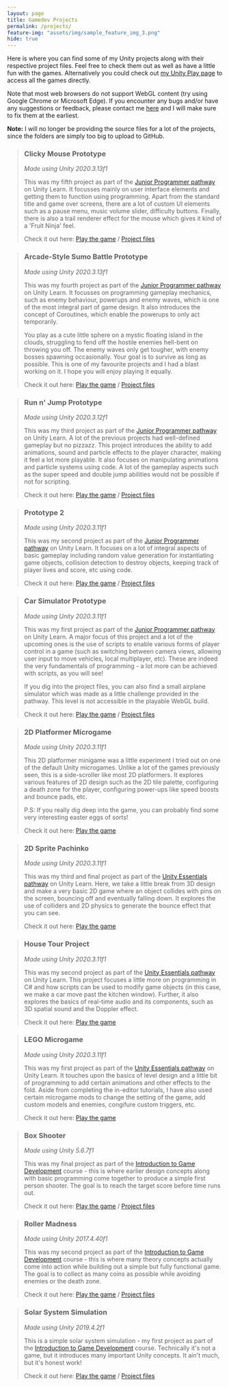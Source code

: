 ```yaml
---
layout: page
title: Gamedev Projects
permalink: /projects/
feature-img: "assets/img/sample_feature_img_3.png"
hide: true
---
```


Here is where you can find some of my Unity projects along with their respective project files. Feel free to check them out as well as have a little fun with the games. Alternatively you could check out [my Unity Play page](https://play.unity.com/u/nyx318) to access all the games directly.

Note that most web browsers do not support WebGL content (try using Google Chrome or Microsoft Edge). If you encounter any bugs and/or have any suggestions or feedback, please contact me [here](https://forms.gle/za5hyQ4nHnz6FT7R6) and I will make sure to fix them at the earliest.

**Note:** I will no longer be providing the source files for a lot of the projects, since the folders are simply too big to upload to GitHub.

> <h3>Clicky Mouse Prototype</h3>
> <i>Made using Unity 2020.3.13f1</i>
>
> This was my fifth project as part of the [Junior Programmer pathway](https://learn.unity.com/pathway/junior-programmer) on Unity Learn. It focusses mainly on user interface elements and getting them to function using programming. Apart from the standard title and game over screens, there are a lot of custom UI elements such as a pause menu, music volume slider, difficulty buttons. Finally, there is also a trail renderer effect for the mouse which gives it kind of a 'Fruit Ninja' feel.
>
> Check it out here: [Play the game](https://play.unity.com/mg/other/webgl-builds-71963) / [Project files](https://github.com/omprabhu31/gamedev/tree/master/files/clickymouse.zip)

> <h3>Arcade-Style Sumo Battle Prototype</h3>
> <i>Made using Unity 2020.3.13f1</i>
>
> This was my fourth project as part of the [Junior Programmer pathway](https://learn.unity.com/pathway/junior-programmer) on Unity Learn. It focusses on programming gameplay mechanics, such as enemy behaviour, powerups and enemy waves, which is one of the most integral part of game design. It also introduces the concept of Coroutines, which enable the powerups to only act temporarily.
> 
> You play as a cute little sphere on a mystic floating island in the clouds, struggling to fend off the hostile enemies hell-bent on throwing you off. The enemy waves only get tougher, with enemy bosses spawning occasionally. Your goal is to survive as long as possible. This is one of my favourite projects and I had a blast working on it. I hope you will enjoy playing it equally.
>
> Check it out here: [Play the game](https://play.unity.com/mg/other/webgl-builds-71271) / [Project files](https://github.com/omprabhu31/gamedev/tree/master/files/arcadesumobattle.zip)

> <h3>Run n' Jump Prototype</h3>
> <i>Made using Unity 2020.3.12f1</i>
>
> This was my third project as part of the [Junior Programmer pathway](https://learn.unity.com/pathway/junior-programmer) on Unity Learn. A lot of the previous projects had well-defined gameplay but no pizzazz. This project introduces the ability to add animations, sound and particle effects to the player character, making it feel a lot more playable. It also focuses on manipulating animations and particle systems using code. A lot of the gameplay aspects such as the super speed and double jump abilities would not be possible if not for scripting.
>
> Check it out here: [Play the game](https://play.unity.com/mg/other/webgl-builds-69334) / [Project files](https://github.com/omprabhu31/gamedev/tree/master/files/runandjump.zip)


> <h3>Prototype 2</h3>
> <i>Made using Unity 2020.3.11f1</i>
>
> This was my second project as part of the [Junior Programmer pathway](https://learn.unity.com/pathway/junior-programmer) on Unity Learn. It focuses on a lot of integral aspects of basic gameplay including random value generation for instantiating game objects, collision detection to destroy objects, keeping track of player lives and score, etc using code.
>
> Check it out here: [Play the game](https://play.unity.com/mg/other/webgl-builds-67470) / [Project files](https://github.com/omprabhu31/gamedev/tree/master/files/prototype2.zip)


> <h3>Car Simulator Prototype</h3>
> <i>Made using Unity 2020.3.11f1</i>
>
> This was my first project as part of the [Junior Programmer pathway](https://learn.unity.com/pathway/junior-programmer) on Unity Learn. A major focus of this project and a lot of the upcoming ones is the use of scripts to enable various forms of player control in a game (such as switching between camera views, allowing user input to move vehicles, local multiplayer, etc). These are indeed the very fundamentals of programming - a lot more can be achieved with scripts, as you will see!
>
> If you dig into the project files, you can also find a small airplane simulator which was made as a little challenge provided in the pathway. This level is not accessible in the playable WebGL build.
>
> Check it out here: [Play the game](https://play.unity.com/mg/other/webgl-builds-66170) / [Project files](https://github.com/omprabhu31/gamedev/tree/master/files/carsimulator.zip)


> <h3>2D Platformer Microgame</h3>
> <i>Made using Unity 2020.3.11f1</i>
>
> This 2D platformer minigame was a little experiment I tried out on one of the default Unity microgames. Unlike a lot of the games previously seen, this is a side-scroller like most 2D platformers. It explores various features of 2D design such as the 2D tile palette, configuring a death zone for the player, configuring power-ups like speed boosts and bounce pads, etc.
>
> P.S: If you really dig deep into the game, you can probably find some very interesting easter eggs of sorts!
>
> Check it out here: [Play the game](https://play.unity.com/mg/2d/webgl-builds-64624)


> <h3>2D Sprite Pachinko</h3>
> <i>Made using Unity 2020.3.11f1</i>
>
> This was my third and final project as part of the [Unity Essentials pathway](https://learn.unity.com/pathway/unity-essentials) on Unity Learn. Here, we take a little break from 3D design and make a very basic 2D game where an object collides with pins on the screen, bouncing off and eventually falling down. It explores the use of colliders and 2D physics to generate the bounce effect that you can see.
>
> Check it out here: [Play the game](https://play.unity.com/mg/other/2d-sprite-pachinko-7)

> <h3>House Tour Project</h3>
> <i>Made using Unity 2020.3.11f1</i>
>
> This was my second project as part of the [Unity Essentials pathway](https://learn.unity.com/pathway/unity-essentials) on Unity Learn. This project focuses a little more on programming in C# and how scripts can be used to modify game objects (in this case, we make a car move past the kitchen window). Further, it also explores the basics of real-time audio and its components, such as 3D spatial sound and the Doppler effect.
>
> Check it out here: [Play the game](https://play.unity.com/mg/other/house-tour)

> <h3>LEGO Microgame</h3>
> <i>Made using Unity 2020.3.11f1</i>
>
> This was my first project as part of the [Unity Essentials pathway](https://learn.unity.com/pathway/unity-essentials) on Unity Learn. It touches upon the basics of level design and a little bit of programming to add certain animations and other effects to the fold. Aside from completing the in-editor tutorials, I have also used certain microgame mods to change the setting of the game, add custom models and enemies, congifure custom triggers, etc. 
>
> Check it out here: [Play the game](https://play.unity.com/mg/lego/webgl-builds-62196)

> <h3>Box Shooter</h3>
> <i>Made using Unity 5.6.7f1</i>
>
> This was my final project as part of the [Introduction to Game Development](https://www.coursera.org/learn/game-development?specialization=game-development) course - this is where earlier design concepts along with basic programming come together to produce a simple first person shooter. The goal is to reach the target score before time runs out.
>
> Check it out here: [Play the game](https://play.unity.com/mg/other/webgl-builds-66230) / [Project files](https://github.com/omprabhu31/gamedev/tree/master/files/boxshooter.zip)


> <h3>Roller Madness</h3>
> <i>Made using Unity 2017.4.40f1</i>
>
> This was my second project as part of the [Introduction to Game Development](https://www.coursera.org/learn/game-development?specialization=game-development) course - this is where many theory concepts actually come into action while building out a simple but fully functional game. The goal is to collect as many coins as possible while avoiding enemies or the death zone.
>
> Check it out here: [Play the game](https://play.unity.com/mg/other/webgl-builds-66226) / [Project files](https://github.com/omprabhu31/gamedev/tree/master/files/rollermadness.zip)


> <h3>Solar System Simulation</h3>
> <i>Made using Unity 2019.4.2f1</i>
>
> This is a simple solar system simulation - my first project as part of the [Introduction to Game Development](https://www.coursera.org/learn/game-development?specialization=game-development) course. Technically it's not a game, but it introduces many important Unity concepts. It ain't much, but it's honest work!
>
> Check it out here: [Play the game](https://play.unity.com/mg/other/webgl-builds-66217) / [Project files](https://github.com/omprabhu31/gamedev/tree/master/files/solarsystem.zip)
